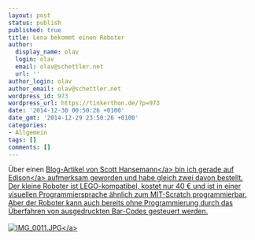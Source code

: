 ```yaml
---
layout: post
status: publish
published: true
title: Lena bekommt einen Roboter
author:
  display_name: olav
  login: olav
  email: olav@schettler.net
  url: ''
author_login: olav
author_email: olav@schettler.net
wordpress_id: 973
wordpress_url: https://tinkerthon.de/?p=973
date: '2014-12-30 00:50:26 +0100'
date_gmt: '2014-12-29 23:50:26 +0100'
categories:
- Allgemein
tags: []
comments: []
---
```

<p>&Uuml;ber einen <a href="http:&#47;&#47;www.hanselman.com&#47;blog&#47;GettingStartedWithRobotsForKidsAndChildrenInSTEMThisHolidaySeason.aspx">Blog-Artikel von Scott Hansemann<&#47;a> bin ich gerade auf <a href="http:&#47;&#47;meetedison.com&#47;">Edison<&#47;a> aufmerksam geworden und habe gleich zwei davon bestellt. Der kleine Roboter ist LEGO-kompatibel, kostet nur 40 &euro; und ist in einer visuellen Programmiersprache &auml;hnlich zum MIT-Scratch programmierbar. Aber der Roboter kann auch bereits ohne Programmierung durch das &Uuml;berfahren von ausgedruckten Bar-Codes gesteuert werden.<br &#47;><br &#47;><a href="https:&#47;&#47;tinkerthon.de&#47;wp-content&#47;uploads&#47;2014&#47;12&#47;IMG_0011.jpg"><img src="https:&#47;&#47;tinkerthon.de&#47;wp-content&#47;uploads&#47;2014&#47;12&#47;IMG_0011.jpg" alt="IMG_0011.JPG" class="alignnone size-full" &#47;><&#47;a></p>
